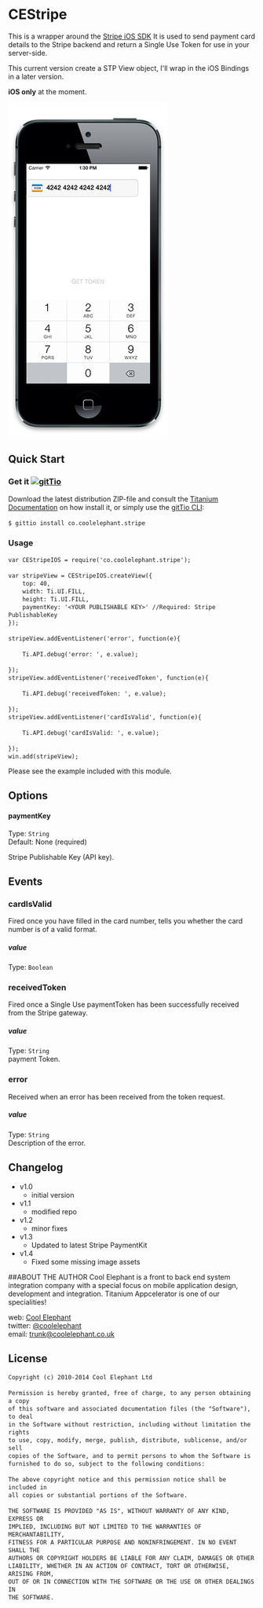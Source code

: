 CEStripe
===========================================


This is a wrapper around the [Stripe iOS SDK](https://stripe.com/docs/mobile/ios)
It is used to send payment card details to the Stripe backend and return a Single Use Token for use in your server-side.

This current version create a STP View object, I'll wrap in the iOS Bindings in a later version.

**iOS only** at the moment.

<img src="images/demo.png" />

## Quick Start

### Get it [![gitTio](http://gitt.io/badge.png)](http://gitt.io/component/co.coolelephant.stripe)
Download the latest distribution ZIP-file and consult the [Titanium Documentation](http://docs.appcelerator.com/titanium/latest/#!/guide/Using_a_Module) on how install it, or simply use the [gitTio CLI](http://gitt.io/cli):

`$ gittio install co.coolelephant.stripe`


### Usage

	var CEStripeIOS = require('co.coolelephant.stripe');

    var stripeView = CEStripeIOS.createView({
	    top: 40,
	    width: Ti.UI.FILL,
	    height: Ti.UI.FILL,
	    paymentKey: '<YOUR PUBLISHABLE KEY>' //Required: Stripe PublishableKey
    });
    
    stripeView.addEventListener('error', function(e){
    
	    Ti.API.debug('error: ', e.value);
	    
    });
    stripeView.addEventListener('receivedToken', function(e){
    
	    Ti.API.debug('receivedToken: ', e.value);
	    
    });
    stripeView.addEventListener('cardIsValid', function(e){
    
	    Ti.API.debug('cardIsValid: ', e.value);
	    
    });
	win.add(stripeView);

Please see the example included with this module.

## Options


#### paymentKey

Type: `String`  
Default: None (required)

Stripe Publishable Key (API key).

## Events

### cardIsValid
Fired once you have filled in the card number, tells you whether the card number is of a valid format.

##### value
Type: `Boolean`   


### receivedToken
Fired once a Single Use paymentToken has been successfully received from the Stripe gateway.

##### value
Type: `String`   
payment Token.

### error
Received when an error has been received from the token request.

##### value
Type: `String`   
Description of the error.

## Changelog

* v1.0  
  * initial version
* v1.1
  * modified repo
* v1.2
  * minor fixes
* v1.3
  * Updated to latest Stripe PaymentKit
* v1.4
  * Fixed some missing image assets

##ABOUT THE AUTHOR
Cool Elephant is a front to back end system integration company with a special focus on mobile application design, development and integration. Titanium Appcelerator is one of our specialities!

web: [Cool Elephant](http://coolelephant.co.uk)  
twitter: [@coolelephant](https://twitter.com/coolelephant)  
email: trunk@coolelephant.co.uk

## License

    Copyright (c) 2010-2014 Cool Elephant Ltd

    Permission is hereby granted, free of charge, to any person obtaining a copy
    of this software and associated documentation files (the "Software"), to deal
    in the Software without restriction, including without limitation the rights
    to use, copy, modify, merge, publish, distribute, sublicense, and/or sell
    copies of the Software, and to permit persons to whom the Software is
    furnished to do so, subject to the following conditions:

    The above copyright notice and this permission notice shall be included in
    all copies or substantial portions of the Software.

    THE SOFTWARE IS PROVIDED "AS IS", WITHOUT WARRANTY OF ANY KIND, EXPRESS OR
    IMPLIED, INCLUDING BUT NOT LIMITED TO THE WARRANTIES OF MERCHANTABILITY,
    FITNESS FOR A PARTICULAR PURPOSE AND NONINFRINGEMENT. IN NO EVENT SHALL THE
    AUTHORS OR COPYRIGHT HOLDERS BE LIABLE FOR ANY CLAIM, DAMAGES OR OTHER
    LIABILITY, WHETHER IN AN ACTION OF CONTRACT, TORT OR OTHERWISE, ARISING FROM,
    OUT OF OR IN CONNECTION WITH THE SOFTWARE OR THE USE OR OTHER DEALINGS IN
    THE SOFTWARE.
